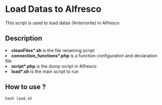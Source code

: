 # Load Datas to Alfresco

This script is used to load datas (Anteriorite) in Alfresco

## Description

<li><b>cleanFiles*.sh</b> is the file renaming script</li>
<li><b>connection_functions*.php</b> is a function configuration and declaration file</li>
<li> <b>script*.php</b> is the dump script in Alfresco</li>
<li><b>load*.sh</b> is the main script to run</li>

## How to use ?

```
bash load.sh
```
